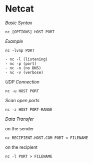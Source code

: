 # Netcat

*Basic Syntax*
```
nc [OPTIONS] HOST PORT
```

*Example*
```
nc -lvnp PORT
```
	- nc -l (listening)
	- nc -p (port)
	- nc -n (no DNS)
	- nc -v (verbose)

*UDP Connection*
```
nc -u HOST PORT
```

*Scan open ports*
```
nc -z HOST PORT-RANGE
```

*Data Transfer*

on the sender
```
nc RECIPIENT.HOST.COM PORT < FILENAME
```
on the recipient
```
nc -l PORT > FILENAME
```
